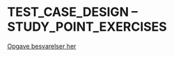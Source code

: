 # TEST_CASE_DESIGN – STUDY_POINT_EXERCISES

[Opgave besvarelser her](https://github.com/bigstepdenmark/testCaseDesignExercise/blob/master/files/TestCaseDesignExercise.pdf)
